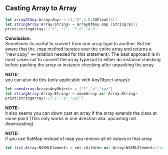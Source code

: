 ## **Casting Array<Any> to Array<String>**<!--more--> 

```swift
let arrayOfAny:Array<Any> = [1,"2",3.0,CGFloat(4)]
let stringArray:Array<String> = arrayOfAny.map {String($0)}
print(stringArray)//"1", "2", "3.0","4.0"
```

**Conclusion:**  
Sometimes its useful to convert from one array type to another. But be aware that the .map method iterates over the entire array and returns a "new copy" <--(sitation needed for this statement). The best approach is in most cases not to convert the array type but to either do instance checking before packing the array or instance checking after unpacking the array

**NOTE:**  
you can also do this (only applicable with AnyObject arrays):

```swift
let someArray:Array<AnyObject> = ["1","a","xyz"]
let stringArray:Array<String> = someArray as! Array<String>
print(stringArray)//["1","a","xyz"]
```

**NOTE:**  
it also seems you can down cast an array if the array extends the class at some point (This only works in one direction aka: upcasting not downcasting)

**NOTE:**  
if you use flatMap instead of map you remove all nil values in that array

```swift
let list:Array<NSXMLElement> = xml.children as! Array<NSXMLElement>//xml.children returns an array with NSXMLNode items But NSXMLNode extends NSXMLElement, so it will work
```

